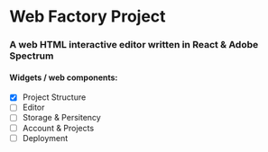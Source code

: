 # Web Factory Project
### A web HTML interactive editor written in React & Adobe Spectrum

#### Widgets / web components:

 * [x] Project Structure
 * [ ] Editor
 * [ ] Storage & Persitency
 * [ ] Account & Projects
 * [ ] Deployment
